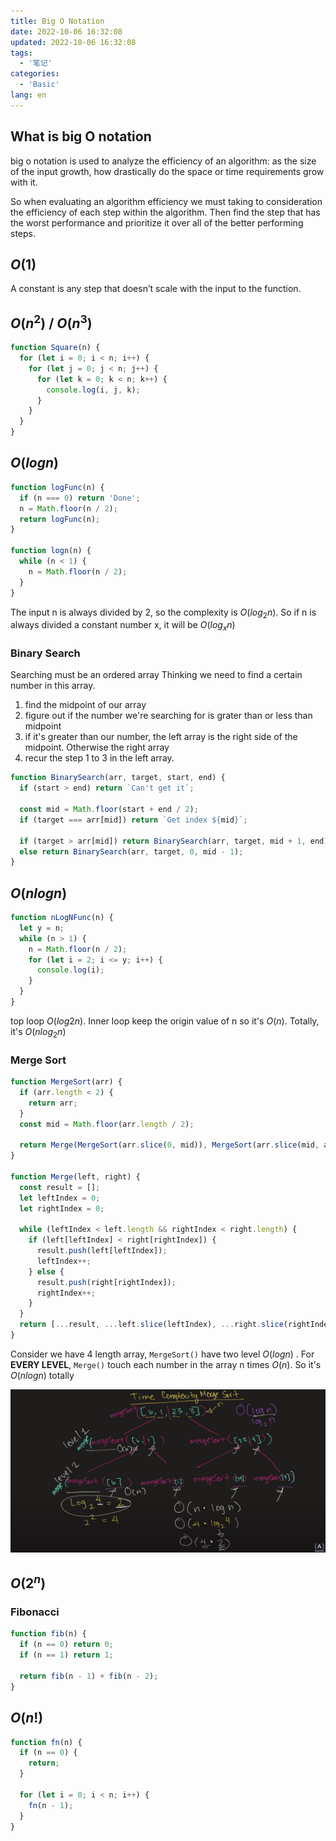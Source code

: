 ```yaml
---
title: Big O Notation
date: 2022-10-06 16:32:08
updated: 2022-10-06 16:32:08
tags:
  - '笔记'
categories:
  - 'Basic'
lang: en
---
```


## What is big O notation

big o notation is used to analyze the efficiency of an algorithm: as the size of the input growth, how drastically do the space or time requirements grow with it.

So when evaluating an algorithm efficiency we must taking to consideration the efficiency of each step within the algorithm. Then find the step that has the worst performance and prioritize it over all of the better performing steps.

## $O(1)$

A constant is any step that doesn’t scale with the input to the function.

## $O(n^2)$ / $O(n^3)$

```js
function Square(n) {
  for (let i = 0; i < n; i++) {
    for (let j = 0; j < n; j++) {
      for (let k = 0; k < n; k++) {
        console.log(i, j, k);
      }
    }
  }
}
```

## $O(log n)$

```js
function logFunc(n) {
  if (n === 0) return 'Done';
  n = Math.floor(n / 2);
  return logFunc(n);
}

function logn(n) {
  while (n < 1) {
    n = Math.floor(n / 2);
  }
}
```

The input n is always divided by 2, so the complexity is $O(log_{2}n)$. So if n is always divided a constant number x, it will be $O(log_{x}n)$

### Binary Search

Searching must be an ordered array Thinking we need to find a certain number in this array.

1. find the midpoint of our array
2. figure out if the number we're searching for is grater than or less than midpoint
3. if it's greater than our number, the left array is the right side of the midpoint. Otherwise the right array
4. recur the step 1 to 3 in the left array.

```js
function BinarySearch(arr, target, start, end) {
  if (start > end) return `Can't get it`;

  const mid = Math.floor(start + end / 2);
  if (target === arr[mid]) return `Get index ${mid}`;

  if (target > arr[mid]) return BinarySearch(arr, target, mid + 1, end);
  else return BinarySearch(arr, target, 0, mid - 1);
}
```

## $O(nlog n)$

```js
function nLogNFunc(n) {
  let y = n;
  while (n > 1) {
    n = Math.floor(n / 2);
    for (let i = 2; i <= y; i++) {
      console.log(i);
    }
  }
}
```

top loop $O(log2n)$. Inner loop keep the origin value of n so it's $O(n)$. Totally, it's $O(nlog_{2}n)$

### Merge Sort

```js
function MergeSort(arr) {
  if (arr.length < 2) {
    return arr;
  }
  const mid = Math.floor(arr.length / 2);

  return Merge(MergeSort(arr.slice(0, mid)), MergeSort(arr.slice(mid, arr.length)));
}

function Merge(left, right) {
  const result = [];
  let leftIndex = 0;
  let rightIndex = 0;

  while (leftIndex < left.length && rightIndex < right.length) {
    if (left[leftIndex] < right[rightIndex]) {
      result.push(left[leftIndex]);
      leftIndex++;
    } else {
      result.push(right[rightIndex]);
      rightIndex++;
    }
  }
  return [...result, ...left.slice(leftIndex), ...right.slice(rightIndex)];
}
```

Consider we have 4 length array, `MergeSort()` have two level $O(logn)$ . For **EVERY LEVEL**, `Merge()` touch each number in the array n times $O(n)$. So it's $O(nlogn)$ totally

![Time Complexity Merge Sort.jpg](/statics/[BIG%20O%20NOTAION]Time%20Complexity%20Merge%20Sort.jpg)

## $O(2^n)$

### Fibonacci

```js
function fib(n) {
  if (n == 0) return 0;
  if (n == 1) return 1;

  return fib(n - 1) + fib(n - 2);
}
```

## $O(n!)$

```js
function fn(n) {
  if (n == 0) {
    return;
  }

  for (let i = 0; i < n; i++) {
    fn(n - 1);
  }
}
```
